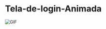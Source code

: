 # Tela-de-login-Animada
<img src="https://i.imgur.com/SnwDcx2.mp4" alt="GIF" data-canonical-src="https://i.imgur.com/SnwDcx2.mp4" style="max-width: 50%;">

